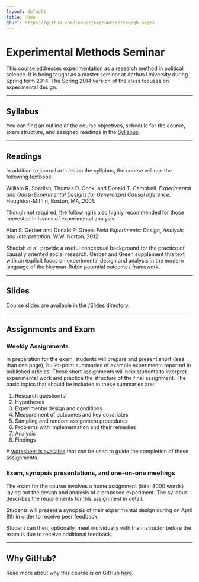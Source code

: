 ```yaml
---
layout: default
title: Home
ghurl: https://github.com/leeper/expcourse/tree/gh-pages
---
```


# Experimental Methods Seminar #

This course addresses experimentation as a research method in political science. It is being taught as a master seminar at Aarhus University during Spring term 2014. The Spring 2014 version of the class focuses on experimental design.

---
## Syllabus ##

You can find an outline of the course objectives, schedule for the course, exam structure, and assigned readings in the [Syllabus](Syllabus.pdf).

<!-- Those who are interested can also glance at the [Analysis Syllabus](Syllabus-Analysis.pdf), which is still in draft form, but lays out more technical and statistical aspects of experimental research. Though the Spring 2014 course will use the design syllabus, those interested in more advanced issues in experimental data analysis might find this syllabus helpful.-->

---
## Readings ##

In addition to journal articles on the syllabus, the course will use the following textbook:

William R. Shadish, Thomas D. Cook, and Donald T. Campbell. *Experimental and Quasi-Experimental Designs for Generalized Causal Inference.* Houghton-Mifflin, Boston, MA, 2001.

Though not required, the following is also highly recommended for those interested in issues of experimental analysis:

Alan S. Gerber and Donald P. Green. *Field Experiments: Design, Analysis, and Interpretation.* W.W. Norton, 2012.

Shadish et al. provide a useful conceptual background for the practice of causally oriented social research. Gerber and Green supplement this text with an explicit focus on experimental design and analysis in the modern language of the Neyman-Rubin potential outcomes framework.

---
## Slides ##

Course slides are available in the [/Slides](Slides) directory.


---
## Assignments and Exam ##

### Weekly Assignments ###

In preparation for the exam, students will prepare and present short (less than one page), bullet-point summaries of example experiments reported in published articles. These short assignments will help students to interpret experimental work and practice the structure of the final assignment. The basic topics that should be included in these summaries are:

1. Research question(s)
2. Hypotheses
3. Experimental design and conditions
4. Measurement of outcomes and key covariates
5. Sampling and random assignment procedures
6. Problems with implementation and their remedies
7. Analysis
8. Findings

A [worksheet is available](Worksheet/design-worksheet.pdf) that can be used to guide the completion of these assignments.

### Exam, synopsis presentations, and one-on-one meetings ###

The exam for the course involves a home assignment (total 8000 words) laying out the design and analysis of a proposed experiment. The syllabus describes the requirements for this assignment in detail.

Students will present a synopsis of their experimental design during on April 8th in order to receive peer feedback. 

Student can then, optionally, meet individually with the instructor before the exam is due to receive additional feedback.

---
## Why GitHub? ##

Read more about why this course is on GitHub [here](fork.html).
